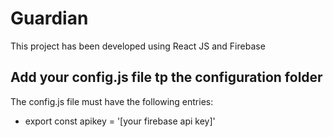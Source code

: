# Guardian

This project has been developed using React JS and Firebase

## Add your config.js file tp the configuration folder

The config.js file must have the following entries:
 - export const apikey = '[your firebase api key]'